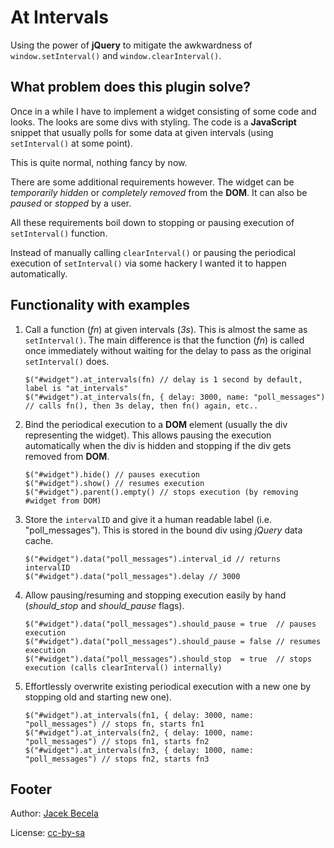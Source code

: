 At Intervals
============

Using the power of **jQuery** to mitigate the awkwardness 
of `window.setInterval()` and `window.clearInterval()`.


What problem does this plugin solve?
------------------------------------

Once in a while I have to implement a widget consisting of some code and looks.
The looks are some divs with styling. The code is a **JavaScript** snippet that usually 
polls for some data at given intervals (using `setInterval()` at some point).

This is quite normal, nothing fancy by now.

There are some additional requirements however. The widget can be _temporarily hidden_
or _completely removed_ from the **DOM**. It can also be _paused_ or _stopped_ by a user.

All these requirements boil down to stopping or pausing execution of `setInterval()` function.

Instead of manually calling `clearInterval()` or pausing the periodical execution of `setInterval()`
via some hackery I wanted it to happen automatically.


Functionality with examples
---------------------------

1.  Call a function (_fn_) at given intervals (_3s_). This is almost the same as `setInterval()`.
    The main difference is that the function (_fn_) is called once immediately without waiting 
    for the delay to pass as the original `setInterval()` does.

        $("#widget").at_intervals(fn) // delay is 1 second by default, label is "at_intervals"
        $("#widget").at_intervals(fn, { delay: 3000, name: "poll_messages") // calls fn(), then 3s delay, then fn() again, etc..

2.  Bind the periodical execution to a **DOM** element (usually the div representing the widget).
    This allows pausing the execution automatically when the div is hidden and stopping
    if the div gets removed from **DOM**.

        $("#widget").hide() // pauses execution
        $("#widget").show() // resumes execution
        $("#widget").parent().empty() // stops execution (by removing #widget from DOM)

3.  Store the `intervalID` and give it a human readable label (i.e. "poll\_messages").
    This is stored in the bound div using *jQuery* data cache.

        $("#widget").data("poll_messages").interval_id // returns intervalID
        $("#widget").data("poll_messages").delay // 3000

4.  Allow pausing/resuming and stopping execution easily by hand (_should\_stop_ and _should\_pause_ flags).

        $("#widget").data("poll_messages").should_pause = true  // pauses execution
        $("#widget").data("poll_messages").should_pause = false // resumes execution  
        $("#widget").data("poll_messages").should_stop  = true  // stops execution (calls clearInterval() internally)

5.  Effortlessly overwrite existing periodical execution with a new one by stopping old and starting new one).
    
        $("#widget").at_intervals(fn1, { delay: 3000, name: "poll_messages") // stops fn, starts fn1
        $("#widget").at_intervals(fn2, { delay: 1000, name: "poll_messages") // stops fn1, starts fn2
        $("#widget").at_intervals(fn3, { delay: 1000, name: "poll_messages") // stops fn2, starts fn3

Footer
------

Author: [Jacek Becela](http://github.com/ncr)

License: [cc-by-sa](http://creativecommons.org/licenses/by-sa/3.0/)
